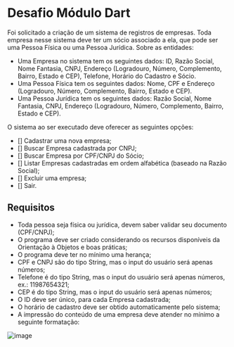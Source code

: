 # Desafio Módulo Dart

Foi solicitado a criação de um sistema de registros de empresas. Toda
empresa nesse sistema deve ter um sócio associado a ela, que pode ser uma
Pessoa Física ou uma Pessoa Jurídica.
Sobre as entidades:

- Uma Empresa no sistema tem os seguintes dados: ID, Razão Social,
Nome Fantasia, CNPJ, Endereço (Logradouro, Número, Complemento,
Bairro, Estado e CEP), Telefone, Horário do Cadastro e Sócio.
- Uma Pessoa Física tem os seguintes dados: Nome, CPF e Endereço
(Logradouro, Número, Complemento, Bairro, Estado e CEP).
- Uma Pessoa Jurídica tem os seguintes dados: Razão Social, Nome
Fantasia, CNPJ, Endereço (Logradouro, Número, Complemento, Bairro,
Estado e CEP).

O sistema ao ser executado deve oferecer as seguintes opções:

- [] Cadastrar uma nova empresa;
- [] Buscar Empresa cadastrada por CNPJ;
- [] Buscar Empresa por CPF/CNPJ do Sócio;
- [] Listar Empresas cadastradas em ordem alfabética (baseado na Razão
Social);
- [] Excluir uma empresa;
- [] Sair.

## Requisitos

- Toda pessoa seja física ou jurídica, devem saber validar seu
documento (CPF/CNPJ);
- O programa deve ser criado considerando os recursos disponíveis da
Orientação à Objetos e boas práticas;
- O programa deve ter no mínimo uma herança;
- CPF e CNPJ são do tipo String, mas o input do usuário será apenas
números;
- Telefone é do tipo String, mas o input do usuário será apenas
números, ex.: 11987654321;
- CEP é do tipo String, mas o input do usuário será apenas números;
- O ID deve ser único, para cada Empresa cadastrada;
- O horário de cadastro deve ser obtido automaticamente pelo sistema;
- A impressão do conteúdo de uma empresa deve atender no mínimo a
seguinte formatação:

![image](https://i.imgur.com/rxxhn4U.png)
